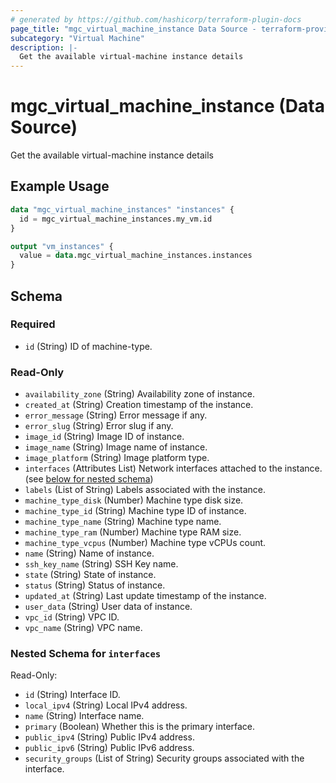```yaml
---
# generated by https://github.com/hashicorp/terraform-plugin-docs
page_title: "mgc_virtual_machine_instance Data Source - terraform-provider-mgc"
subcategory: "Virtual Machine"
description: |-
  Get the available virtual-machine instance details
---
```


# mgc_virtual_machine_instance (Data Source)

Get the available virtual-machine instance details

## Example Usage

```terraform
data "mgc_virtual_machine_instances" "instances" {
  id = mgc_virtual_machine_instances.my_vm.id
}

output "vm_instances" {
  value = data.mgc_virtual_machine_instances.instances
}
```

<!-- schema generated by tfplugindocs -->
## Schema

### Required

- `id` (String) ID of machine-type.

### Read-Only

- `availability_zone` (String) Availability zone of instance.
- `created_at` (String) Creation timestamp of the instance.
- `error_message` (String) Error message if any.
- `error_slug` (String) Error slug if any.
- `image_id` (String) Image ID of instance.
- `image_name` (String) Image name of instance.
- `image_platform` (String) Image platform type.
- `interfaces` (Attributes List) Network interfaces attached to the instance. (see [below for nested schema](#nestedatt--interfaces))
- `labels` (List of String) Labels associated with the instance.
- `machine_type_disk` (Number) Machine type disk size.
- `machine_type_id` (String) Machine type ID of instance.
- `machine_type_name` (String) Machine type name.
- `machine_type_ram` (Number) Machine type RAM size.
- `machine_type_vcpus` (Number) Machine type vCPUs count.
- `name` (String) Name of instance.
- `ssh_key_name` (String) SSH Key name.
- `state` (String) State of instance.
- `status` (String) Status of instance.
- `updated_at` (String) Last update timestamp of the instance.
- `user_data` (String) User data of instance.
- `vpc_id` (String) VPC ID.
- `vpc_name` (String) VPC name.

<a id="nestedatt--interfaces"></a>
### Nested Schema for `interfaces`

Read-Only:

- `id` (String) Interface ID.
- `local_ipv4` (String) Local IPv4 address.
- `name` (String) Interface name.
- `primary` (Boolean) Whether this is the primary interface.
- `public_ipv4` (String) Public IPv4 address.
- `public_ipv6` (String) Public IPv6 address.
- `security_groups` (List of String) Security groups associated with the interface.
